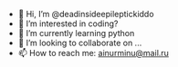- 👋 Hi, I’m @deadinsideepileptickiddo
- 👀 I’m interested in coding?
- 🌱 I’m currently learning python
- 💞️ I’m looking to collaborate on ...
- 📫 How to reach me: ainurminu@mail.ru

<!---
deadinsideepileptickiddo/deadinsideepileptickiddo is a ✨ special ✨ repository because its `README.md` (this file) appears on your GitHub profile.
You can click the Preview link to take a look at your changes.
--->
